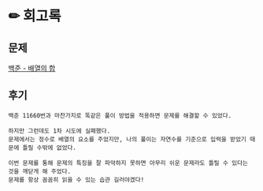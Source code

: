 # ✏ 회고록

## 문제
[백준 - 배열의 합](https://www.acmicpc.net/problem/2167)

## 후기
```
백준 11660번과 마찬가지로 똑같은 풀이 방법을 적용하면 문제를 해결할 수 있었다. 

하지만 그런데도 1차 시도에 실패했다.
문제에서는 정수로 배열의 요소를 주었지만, 나의 풀이는 자연수를 기준으로 입력을 받았기 때문에 틀릴 수밖에 없었다.

이번 문제를 통해 문제의 특징을 잘 파악하지 못하면 아무리 쉬운 문제라도 틀릴 수 있다는 것을 깨닫게 해 주었다.
문제를 항상 꼼꼼히 읽을 수 있는 습관 길러야겠다!
```